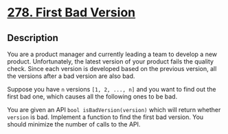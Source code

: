 # [278. First Bad Version](https://leetcode.com/problems/first-bad-version/description/)

## Description

You are a product manager and currently leading a team to develop a new product. Unfortunately, the latest version of your product fails the quality check. Since each version is developed based on the previous version, all the versions after a bad version are also bad.

Suppose you have `n` versions `[1, 2, ..., n]` and you want to find out the first bad one, which causes all the following ones to be bad.

You are given an API `bool isBadVersion(version)` which will return whether `version` is bad. Implement a function to find the first bad version. You should minimize the number of calls to the API.
